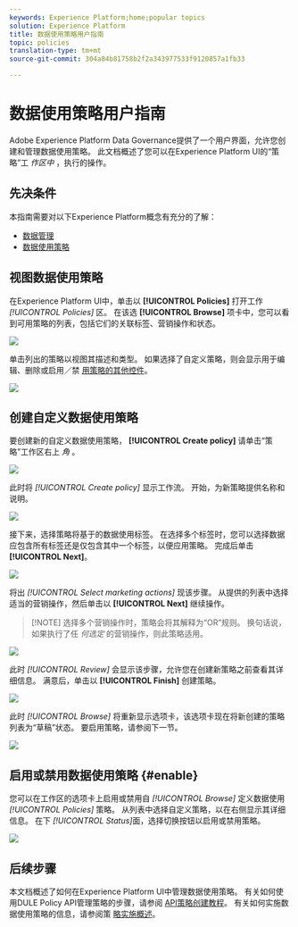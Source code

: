 ```yaml
---
keywords: Experience Platform;home;popular topics
solution: Experience Platform
title: 数据使用策略用户指南
topic: policies
translation-type: tm+mt
source-git-commit: 304a84b81758b2f2a343977533f9120857a1fb33

---
```



# 数据使用策略用户指南

Adobe Experience Platform Data Governance提供了一个用户界面，允许您创建和管理数据使用策略。 此文档概述了您可以在Experience Platform UI的“策略”工 _作区中_ ，执行的操作。

## 先决条件

本指南需要对以下Experience Platform概念有充分的了解：

- [数据管理](../home.md)
- [数据使用策略](./overview.md)

## 视图数据使用策略

在Experience Platform UI中，单击以 **[!UICONTROL Policies]** 打开工作 *[!UICONTROL Policies]* 区。 在该选 **[!UICONTROL Browse]** 项卡中，您可以看到可用策略的列表，包括它们的关联标签、营销操作和状态。

![](../images/policies/browse-policies.png)

单击列出的策略以视图其描述和类型。 如果选择了自定义策略，则会显示用于编辑、删除或启用／禁 [用策略的其他控件](#enable)。

![](../images/policies/policy-details.png)

## 创建自定义数据使用策略

要创建新的自定义数据使用策略， **[!UICONTROL Create policy]** 请单击“策略”工作区右上 *角* 。

![](../images/policies/create-policy-button.png)

此时将 *[!UICONTROL Create policy]* 显示工作流。 开始，为新策略提供名称和说明。

![](../images/policies/create-policy-description.png)

接下来，选择策略将基于的数据使用标签。 在选择多个标签时，您可以选择数据应包含所有标签还是仅包含其中一个标签，以便应用策略。 完成后单击 **[!UICONTROL Next]**。

![](../images/policies/add-labels.png)

将出 *[!UICONTROL Select marketing actions]* 现该步骤。 从提供的列表中选择适当的营销操作，然后单击以 **[!UICONTROL Next]** 继续操作。

>[!NOTE] 选择多个营销操作时，策略会将其解释为“OR”规则。 换句话说，如果执行了任 _何选定_ 的营销操作，则此策略适用。

![](../images/policies/add-marketing-actions.png)

此时 *[!UICONTROL Review]* 会显示该步骤，允许您在创建新策略之前查看其详细信息。 满意后，单击以 **[!UICONTROL Finish]** 创建策略。

![](../images/policies/policy-review.png)

此时 *[!UICONTROL Browse]* 将重新显示选项卡，该选项卡现在将新创建的策略列表为“草稿”状态。 要启用策略，请参阅下一节。

![](../images/policies/created-policy.png)

## 启用或禁用数据使用策略 {#enable}

您可以在工作区的选项卡上启用或禁用自 *[!UICONTROL Browse]* 定义数据使用 *[!UICONTROL Policies]* 策略。 从列表中选择自定义策略，以在右侧显示其详细信息。 在下 *[!UICONTROL Status]*&#x200B;面，选择切换按钮以启用或禁用策略。

![](../images/policies/enable-policy.png)

## 后续步骤

本文档概述了如何在Experience Platform UI中管理数据使用策略。 有关如何使用DULE Policy API管理策略的步骤，请参阅 [API策略创建教程](./create.md)。 有关如何实施数据使用策略的信息，请参阅策 [略实施概述](../enforcement/overview.md)。